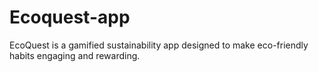 # Ecoquest-app
EcoQuest is a gamified sustainability app designed to make eco-friendly habits engaging and rewarding. 
